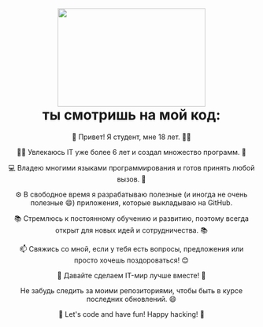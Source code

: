 <!-- Заголовок с анимацией -->
<h1 align="center">
  <img src="https://media.giphy.com/media/iJJ6E58EttmFqgLo96/giphy.gif" width="300" height="200" />
  <br>
  ты смотришь на мой код:
</h1>

<!-- Информация о студенте -->
<p align="center">
  👋 Привет! Я студент, мне 18 лет. 👨‍🎓
</p>

<!-- Интересы и достижения -->
<p align="center">
  👨‍💻 Увлекаюсь IT уже более 6 лет и создал множество программ. 🚀
</p>

<!-- Навыки программирования -->
<p align="center">
  💻 Владею многими языками программирования и готов принять любой вызов. 🌟
</p>

<!-- Приложения на GitHub -->
<p align="center">
  ⚙️ В свободное время я разрабатываю полезные (и иногда не очень полезные 😄) приложения, которые выкладываю на GitHub.
</p>

<!-- Обучение и сотрудничество -->
<p align="center">
  📚 Стремлюсь к постоянному обучению и развитию, поэтому всегда открыт для новых идей и сотрудничества. 📚
</p>

<!-- Контактная информация -->
<p align="center">
  📫 Свяжись со мной, если у тебя есть вопросы, предложения или просто хочешь поздороваться! 😊
</p>

<!-- Приглашение к сотрудничеству -->
<p align="center">
  🌟 Давайте сделаем IT-мир лучше вместе! 🌟
</p>

<!-- Подпись и приколы -->
<p align="center">
  Не забудь следить за моими репозиториями, чтобы быть в курсе последних обновлений. 😄
</p>

<p align="center">
  🚀 Let's code and have fun! Happy hacking! 🚀
</p>
